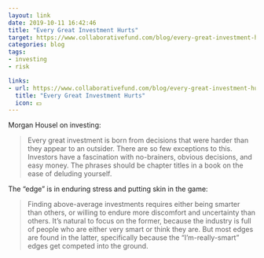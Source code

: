 ```yaml
---
layout: link
date: 2019-10-11 16:42:46
title: "Every Great Investment Hurts"
target: https://www.collaborativefund.com/blog/every-great-investment-hurts/
categories: blog
tags:
- investing
- risk

links:
- url: https://www.collaborativefund.com/blog/every-great-investment-hurts/
  title: "Every Great Investment Hurts"
  icon: 💵
---
```


Morgan Housel on investing:

> Every great investment is born from decisions that were harder than they appear to an outsider. There are so few exceptions to this. Investors have a fascination with no-brainers, obvious decisions, and easy money. The phrases should be chapter titles in a book on the ease of deluding yourself.

The “edge” is in enduring stress and putting skin in the game:

> Finding above-average investments requires either being smarter than others, or willing to endure more discomfort and uncertainty than others. It’s natural to focus on the former, because the industry is full of people who are either very smart or think they are. But most edges are found in the latter, specifically because the “I’m-really-smart” edges get competed into the ground.
